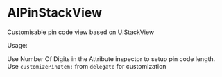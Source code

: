 # AIPinStackView
Customisable pin code view based on UIStackView

Usage:

Use Number Of Digits in the Attribute inspector to setup pin code length.
Use `customizePinItem:` from `delegate` for customization
